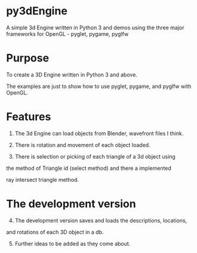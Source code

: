 # py3dEngine
A simple 3d Engine written in Python 3 and demos using the three major frameworks for OpenGL - pyglet, pygame, pyglfw


# Purpose
To create a 3D Engine written in Python 3 and above.

The examples are just to show how to use pyglet, pygame, and pyglfw with OpenGL.



# Features

1) The 3d Engine can load objects from Blender, wavefront files I think.

2) There is rotation and movement of each object loaded.

3) There is selection or picking of each triangle of a 3d object using

the method of Triangle id (select method) and there a implemented

ray intersect triangle method.

# The development version

4) The development version saves and loads the descriptions, locations, 

and rotations of each 3D object in a db.

5)  Further ideas to be added as they come about.

